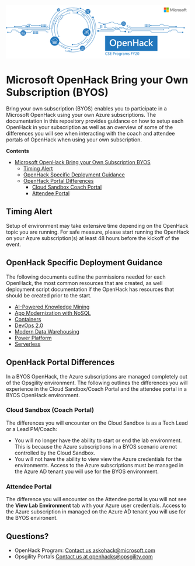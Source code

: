 ![Microsoft OpenHack](images/OpenHack.png "Microsoft Open Hack")


# Microsoft OpenHack Bring your Own Subscription (BYOS)

Bring your own subscription (BYOS) enables you to participate in a Microsoft OpenHack using your own Azure subscriptions. The documentation in this repository provides guidance on how to setup each OpenHack in your subscription as well as an overview of some of the differences you will see when interacting with the coach and attendee portals of OpenHack when using your own subscription.


**Contents**

<!-- TOC -->

- [Microsoft OpenHack Bring your Own Subscription BYOS](#microsoft-openhack-bring-your-own-subscription-byos)
    - [Timing Alert](#timing-alert)
    - [OpenHack Specific Deployment Guidance](#openhack-specific-deployment-guidance)
    - [OpenHack Portal Differences](#openhack-portal-differences)
        - [Cloud Sandbox Coach Portal](#cloud-sandbox-coach-portal)
        - [Attendee Portal](#attendee-portal)

<!-- /TOC -->


## Timing Alert
Setup of environment may take extensive time depending on the OpenHack topic you are running. For safe measure, please start running the OpenHack on your Azure subscription(s) at least 48 hours before the kickoff of the event. 


## OpenHack Specific Deployment Guidance

The following documents outline the permissions needed for each OpenHack, the most common resources that are created, as well deployment script documentation if the OpenHack has resources that should be created prior to the start. 

- [AI-Powered Knowledge Mining](knowledge-mining/deployment.md)
- [App Modernization with NoSQL](app-modernization-no-sql/deployment.md)
- [Containers](containers/deployment.md)
- [DevOps 2.0](devops-2.0/deployment.md)
- [Modern Data Warehousing](modern-data-warehousing/deployment.md)
- [Power Platform](power-platform/deployment.md)
- [Serverless](serverless/deployment.md)

## OpenHack Portal Differences

In a BYOS OpenHack, the Azure subscriptions are managed completely out of the Opsgility environment. The following outlines the differences you will experience in the Cloud Sandbox/Coach Portal and the attendee portal in a BYOS OpenHack environment.

### Cloud Sandbox (Coach Portal)

The differences you will encounter on the Cloud Sandbox is as a Tech Lead or a Lead PM/Coach:

- You will no longer have the ability to start or end the lab environment. This is because the Azure subscriptions in a BYOS scenario are not controlled by the Cloud Sandbox. 
- You will not have the ability to view view the Azure credentials for the environments. Access to the Azure subscriptions must be managed in the Azure AD tenant you will use for the BYOS environment. 

### Attendee Portal

The difference you will encounter on the Attendee portal is you will not see the **View Lab Environment** tab with your Azure user credentials. Access to the Azure subscription in managed on the Azure AD tenant you will use for the BYOS environent.



## Questions?

- OpenHack Program: <a href="mailto:AskOpenHack@microsoft.com">Contact us askohack@microsoft.com</a>
- Opsgility Portals <a href="mailto:OpenHacks@opsgility.com">Contact us at openhacks@opsgility.com</a>
